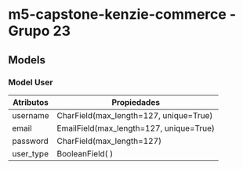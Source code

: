 # m5-capstone-kenzie-commerce - Grupo 23

## Models

### Model User

| Atributos | Propiedades                             |
| --------- | --------------------------------------- |
| username  | CharField(max_length=127, unique=True)  |
| email     | EmailField(max_length=127, unique=True) |
| password  | CharField(max_length=127)               |
| user_type | BooleanField( )                         |
